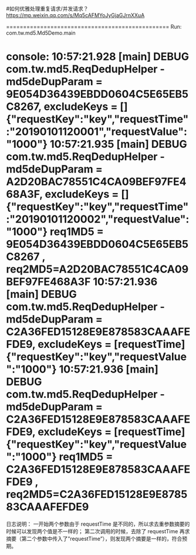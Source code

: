 
#如何优雅处理重复请求/并发请求？
https://mp.weixin.qq.com/s/Mq5cAFMYoJyGjaGJrnXXuA


================================================
Run: com.tw.md5.Md5Demo.main

console:
10:57:21.928 [main] DEBUG com.tw.md5.ReqDedupHelper - md5deDupParam = 9E054D36439EBDD0604C5E65EB5C8267, excludeKeys = [] {"requestKey":"key","requestTime":"20190101120001","requestValue":"1000"}
10:57:21.935 [main] DEBUG com.tw.md5.ReqDedupHelper - md5deDupParam = A2D20BAC78551C4CA09BEF97FE468A3F, excludeKeys = [] {"requestKey":"key","requestTime":"20190101120002","requestValue":"1000"}
req1MD5 = 9E054D36439EBDD0604C5E65EB5C8267 , req2MD5=A2D20BAC78551C4CA09BEF97FE468A3F
10:57:21.936 [main] DEBUG com.tw.md5.ReqDedupHelper - md5deDupParam = C2A36FED15128E9E878583CAAAFEFDE9, excludeKeys = [requestTime] {"requestKey":"key","requestValue":"1000"}
10:57:21.936 [main] DEBUG com.tw.md5.ReqDedupHelper - md5deDupParam = C2A36FED15128E9E878583CAAAFEFDE9, excludeKeys = [requestTime] {"requestKey":"key","requestValue":"1000"}
req1MD5 = C2A36FED15128E9E878583CAAAFEFDE9 , req2MD5=C2A36FED15128E9E878583CAAAFEFDE9
================================================

日志说明：
一开始两个参数由于 requestTime 是不同的，所以求去重参数摘要的时候可以发现两个值是不一样的；
第二次调用的时候，去除了 requestTime 再求摘要（第二个参数中传入了”requestTime”），则发现两个摘要是一样的，符合预期。

